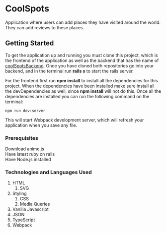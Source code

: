 # CoolSpots

Application where users can add places they have visited around the world. They can add reviews to these places.

## Getting Started

To get the application up and running you must clone this project, which is the frontend of the application as well as the backend that has the name of [coolSpotsBackend](https://github.com/ralph1786/coolSpotsBackend). Once you have cloned both repositories go into your backend, and in the terminal run **rails s** to start the rails server. 

For the frontend first run **npm install** to install all the dependencies for this project. When the dependencies have been installed make sure install all the devDependencies as well, since **npm install** will not do this. Once all the dependencies are installed you can run the following command on the terminal:

```
npm run dev:server
```
This will start Webpack development server, which will refresh your application when you save any file.

### Prerequisites

Download anime.js<br/>
Have latest ruby on rails<br/>
Have Node.js installed

### Technologies and Languages Used

1. HTML
   1. SVG
2. Styling
   1. CSS
   2. Media Queries
3. Vanilla Javascript
4. JSON
5. TypeScript
6. Webpack




